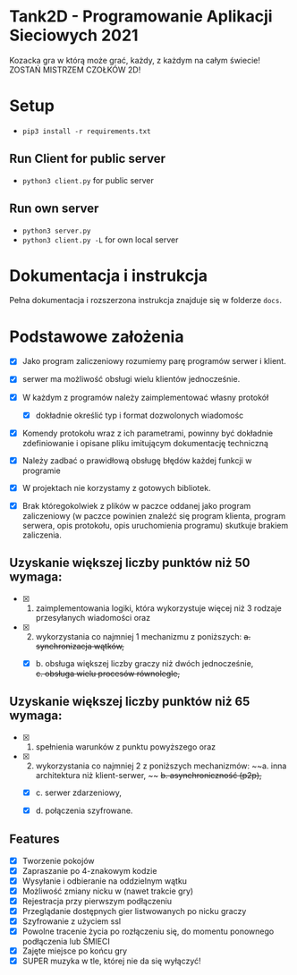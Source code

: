 # Tank2D - Programowanie Aplikacji Sieciowych 2021
Kozacka gra w którą może grać, każdy, z każdym na całym świecie! ZOSTAŃ MISTRZEM CZOŁKÓW 2D!


# Setup
- ```pip3 install -r requirements.txt```


## Run Client for public server
- ```python3 client.py``` for public server


## Run own server
- ```python3 server.py``` 
- ```python3 client.py -L``` for own local server


# Dokumentacja i instrukcja
Pełna dokumentacja i rozszerzona instrukcja znajduje się w folderze `docs`.


# Podstawowe założenia 
- [x] Jako program zaliczeniowy rozumiemy parę programów serwer i klient.
- [x] serwer ma możliwość obsługi wielu klientów jednocześnie.
- [x] W każdym z programów należy zaimplementować własny protokół
    - [x] dokładnie określić typ i format dozwolonych wiadomośc
- [x] Komendy protokołu wraz z ich parametrami, powinny być dokładnie zdefiniowanie i opisane pliku imitującym dokumentację techniczną
- [x] Należy zadbać o prawidłową obsługę błędów każdej funkcji w programie
- [x] W projektach nie korzystamy z gotowych bibliotek.
- [x] Brak któregokolwiek z plików w paczce oddanej jako program zaliczeniowy (w paczce powinien znaleźć się program klienta, program serwera, opis protokołu, opis uruchomienia programu) skutkuje brakiem zaliczenia.


## Uzyskanie większej liczby punktów niż 50 wymaga:
- [x] 1. zaimplementowania logiki, która wykorzystuje więcej niż 3 rodzaje przesyłanych wiadomości oraz  
- [x] 2. wykorzystania co najmniej 1 mechanizmu z poniższych:
    ~~a. synchronizacja wątków,~~
    - [x] b. obsługa większej liczby graczy niż dwóch jednocześnie,                                      
    ~~c. obsługa wielu procesów równolegle,~~


## Uzyskanie większej liczby punktów niż 65 wymaga:
- [x] 1. spełnienia warunków z punktu powyższego oraz
- [x] 2. wykorzystania co najmniej 2 z poniższych mechanizmów:
        ~~a. inna architektura niż klient-serwer, ~~
        ~~b. asynchroniczność (p2p),~~
    - [x] c. serwer zdarzeniowy, 
    - [x] d. połączenia szyfrowane.  


## Features
- [x] Tworzenie pokojów
- [x] Zapraszanie po 4-znakowym kodzie
- [x] Wysyłanie i odbieranie na oddzielnym wątku
- [x] Możliwość zmiany nicku w (nawet trakcie gry)
- [x] Rejestracja przy pierwszym podłączeniu
- [x] Przeglądanie dostępnych gier listwowanych po nicku graczy
- [x] Szyfrowanie z użyciem ssl
- [x] Powolne tracenie życia po rozłączeniu się, do momentu ponownego podłączenia lub ŚMIECI
- [x] Zajęte miejsce po końcu gry
- [x] SUPER muzyka w tle, której nie da się wyłączyć!
